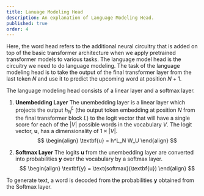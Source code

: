 ```yaml
---
title: Lanuage Modeling Head
description: An explanation of Language Modeling Head.
published: true
order: 4
---
```


Here, the word head refers to the additional neural circuitry that is added on top of the basic transformer architecture when we apply pretrained transformer models to various tasks. The language model head is the circuitry we need to do language modeling. The task of the language modeling head is to take the output of the final transformer layer from the last token $N$ and use it to predict the upcoming word at position $N + 1$.

The language modeling head consists of a linear layer and a softmax layer.

1. **Unembedding Layer**
    The unembedding layer is a linear layer which projects the output $h_N^L$ (the output token embedding at position $N$ from the final transformer block $L$) to the logit vector that will have a single score for each of the $|V|$ possible words in the vocabulary $V$. The logit vector, $\textbf{u}$, has a dimensionality of $1 \times |V|$.
    $$
    \begin{align}
        \textbf{u} = h^L_N W_U
    \end{align}
    $$

2. **Softmax Layer**
    The logits $\textbf{u}$ from the unembedding layer are converted into probabilities $\textbf{y}$ over the vocabulary by a softmax layer.
    $$
    \begin{align}
        \textbf{y} = \text{softmax}(\textbf{u})
    \end{align}
    $$

To generate text, a word is decoded from the probabilities $\textbf{y}$ obtained from the Softmax layer.
